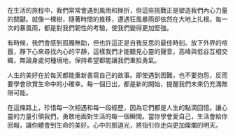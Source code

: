 在生活的旅程中，我們常常會遇到風雨和挫折，但這些挑戰正是塑造我們內心力量的關鍵。就像一棵樹，隨著時間的推移，遭遇狂風暴雨卻依然在大地上扎根。每一次的暴風雨，都是對我們韌性的考驗，使我們變得更加堅強。

有時候，我們會感到孤獨無助，但也許這正是自我反思的最佳時刻。放下外界的喧囂，靜下心來尋找內心的平靜，這樣我們才能聽見心靈的聲音。高峰與低谷互相交織，無論身處何種境地，保持希望都能讓我們重拾勇氣。

人生的美好在於每天都能重新書寫自己的故事。即使遇到困難，也不要抱怨，反而要學會欣賞生命中的小確幸。每一個日出，都是新的開始，提醒我們未來仍充滿無限可能。

在這條路上，珍惜每一次相遇和每一段經歷，因為它們都是人生的點滴回憶。讓心靈的力量引領我們，勇敢地面對生活的每一個瞬間。當你學會愛自己，生活會給你回報，讓你體會到生命的美好。心中的那道光，將指引你走向更加燦爛的明天。
